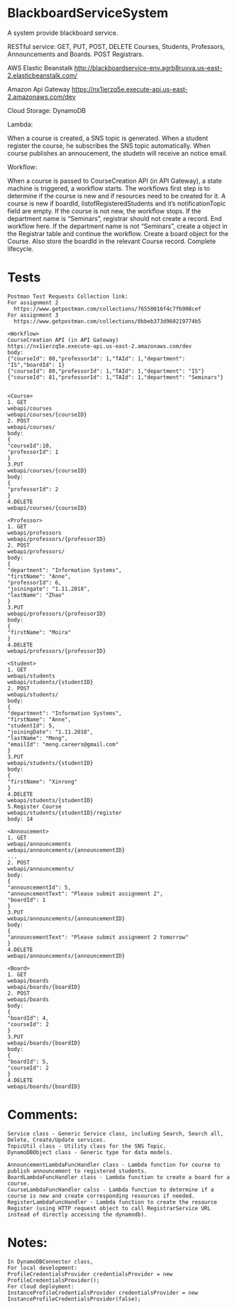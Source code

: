 # BlackboardServiceSystem

A system provide blackboard service.

RESTful service:  GET, PUT, POST, DELETE Courses, Students, Professors, Announcements and Boards. POST Registrars.

AWS Elastic Beanstalk
http://blackboardservice-env.agrb8ruvva.us-east-2.elasticbeanstalk.com/

Amazon Api Gateway
https://nx1ierzq5e.execute-api.us-east-2.amazonaws.com/dev

Cloud Storage: 
DynamoDB

Lambda:

  When a course is created, a SNS topic is generated. 
  When a student register the course, he subscribes the SNS topic automatically.
  When course publishes an annoucement, the studetn will receive an notice email.

Workflow: 

  When a course is passed to CourseCreation API (in API Gateway), a state machine is triggered, a workflow starts.
  The workflows first step is to determine if the course is new and if resources need to be created for it. 
  A course is new if boardId, listofRegisteredStudents and it’s notificationTopic field are empty. 
  If the course is not new, the workflow stops. 
  If the department name is “Seminars”, registrar should not create a record. End workflow here. 
  If the department name is not “Seminars”, create a object in the Registrar table and continue the workflow.
  Create a board object for the Course. Also store the boardId in the relevant Course record. 
  Complete lifecycle. 
  
# Tests
```
Postman Test Requests Collection link:
For assignment 2
  https://www.getpostman.com/collections/76550016f4c7fb908cef
For assignment 3
  https://www.getpostman.com/collections/0bbeb373d960219774b5
  
<Workflow>
CourseCreation API (in API Gateway) 
https://nx1ierzq5e.execute-api.us-east-2.amazonaws.com/dev
body:
{"courseId": 80,"professorId": 1,"TAId": 1,"department": "IS","boardId": 1}
{"courseId": 80,"professorId": 1,"TAId": 1,"department": "IS"}
{"courseId": 81,"professorId": 1,"TAId": 1,"department": "Seminars"}


<Course>
1. GET
webapi/courses
webapi/courses/{courseID}
2. POST 
webapi/courses/
body: 
{
"courseId":10,
"professorId": 1
}
3.PUT
webapi/courses/{courseID}
body: 
{
"professorId": 2
}
4.DELETE 
webapi/courses/{courseID}

<Professor>
1. GET
webapi/professors
webapi/professors/{professorID}
2. POST 
webapi/professors/
body: 
{
"department": "Information Systems",
"firstName": "Anne",
"professorId": 6,
"joiningate": "1.11.2018",
"lastName": "Zhao"
}
3.PUT
webapi/professors/{professorID}
body: 
{
"firstName": "Moira"
}
4.DELETE 
webapi/professors/{professorID}

<Student>
1. GET
webapi/students
webapi/students/{studentID}
2. POST 
webapi/students/
body: 
{
"department": "Information Systems",
"firstName": "Anne",
"studentId": 5,
"joiningDate": "1.11.2018",
"lastName": "Meng",
"emailId": "meng.careers@gmail.com"
}
3.PUT
webapi/students/{studentID}
body: 
{
"firstName": "Xinrong"
}
4.DELETE 
webapi/students/{studentID}
5.Register Course
webapi/students/{studentID}/register
body: 14

<Annoucement>
1. GET
webapi/announcements
webapi/announcements/{announcementID}
...
2. POST 
webapi/announcements/
body: 
{
"announcementId": 5,
"announcementText": "Please submit assignment 2",
"boardId": 1
}
3.PUT
webapi/announcements/{announcementID}
body: 
{
"announcementText": "Please submit assignment 2 tomorrow"
}
4.DELETE 
webapi/announcements/{announcementID}

<Board>
1. GET
webapi/boards
webapi/boards/{boardID}
2. POST 
webapi/boards
body: 
{
"boardId": 4,
"courseId": 2
}
3.PUT
webapi/boards/{boardID}
body: 
{
"boardId": 5,
"courseId": 2
}
4.DELETE 
webapi/boards/{boardID}
```
# Comments:
```
Service class - Generic Service class, including Search, Search all, Delete, Create/Update services.
TopicUtil class - Utility class for the SNS Topic.
DynamoDBObject class - Generic type for data models.

AnnouncementLambdaFuncHandler class - Lambda function for course to publish announcement to registered students.
BoardLambdaFuncHandler class - Lambda function to create a board for a course.
CourseLambdaFuncHandler calss - Lambda function to determine if a course is new and create corresponding resources if needed.
RegisterLambdaFuncHandler - Lambda function to create the resource Register (using HTTP request object to call RegistrarService URL instead of directly accessing the dynamodb). 
```
# Notes:
```
In DynamoDBConnector class, 
For local development:
ProfileCredentialsProvider credentialsProvider = new ProfileCredentialsProvider();
For cloud deployment:
InstanceProfileCredentialsProvider credentialsProvider = new InstanceProfileCredentialsProvider(false);
```


